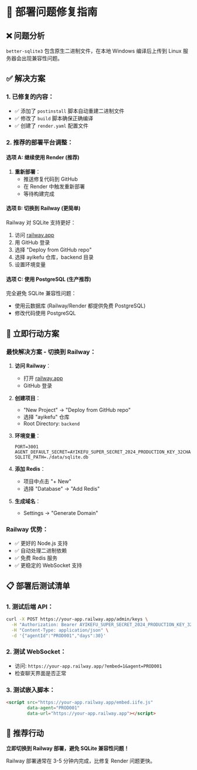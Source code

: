 # 🔧 部署问题修复指南

## ❌ 问题分析
`better-sqlite3` 包含原生二进制文件，在本地 Windows 编译后上传到 Linux 服务器会出现兼容性问题。

## ✅ 解决方案

### 1. 已修复的内容：
- ✅ 添加了 `postinstall` 脚本自动重建二进制文件
- ✅ 修改了 `build` 脚本确保正确编译
- ✅ 创建了 `render.yaml` 配置文件

### 2. 推荐的部署平台调整：

#### 选项 A: 继续使用 Render (推荐)
1. **重新部署**：
   - 推送修复代码到 GitHub
   - 在 Render 中触发重新部署
   - 等待构建完成

#### 选项 B: 切换到 Railway (更简单)
Railway 对 SQLite 支持更好：
1. 访问 [railway.app](https://railway.app)
2. 用 GitHub 登录
3. 选择 "Deploy from GitHub repo"
4. 选择 ayikefu 仓库，backend 目录
5. 设置环境变量

#### 选项 C: 使用 PostgreSQL (生产推荐)
完全避免 SQLite 兼容性问题：
- 使用云数据库 (Railway/Render 都提供免费 PostgreSQL)
- 修改代码使用 PostgreSQL

## 🚀 立即行动方案

### 最快解决方案 - 切换到 Railway：

1. **访问 Railway**：
   - 打开 [railway.app](https://railway.app)
   - GitHub 登录

2. **创建项目**：
   - "New Project" → "Deploy from GitHub repo"
   - 选择 "ayikefu" 仓库
   - Root Directory: `backend`

3. **环境变量**：
   ```
   PORT=3001
   AGENT_DEFAULT_SECRET=AYIKEFU_SUPER_SECRET_2024_PRODUCTION_KEY_32CHARS
   SQLITE_PATH=./data/sqlite.db
   ```

4. **添加 Redis**：
   - 项目中点击 "+ New"
   - 选择 "Database" → "Add Redis"

5. **生成域名**：
   - Settings → "Generate Domain"

### Railway 优势：
- ✅ 更好的 Node.js 支持
- ✅ 自动处理二进制依赖
- ✅ 免费 Redis 服务
- ✅ 更稳定的 WebSocket 支持

## 📋 部署后测试清单

### 1. 测试后端 API：
```bash
curl -X POST https://your-app.railway.app/admin/keys \
  -H "Authorization: Bearer AYIKEFU_SUPER_SECRET_2024_PRODUCTION_KEY_32CHARS" \
  -H "Content-Type: application/json" \
  -d '{"agentId":"PROD001","days":30}'
```

### 2. 测试 WebSocket：
- 访问: `https://your-app.railway.app/?embed=1&agent=PROD001`
- 检查聊天界面是否正常

### 3. 测试嵌入脚本：
```html
<script src="https://your-app.railway.app/embed.iife.js" 
        data-agent="PROD001" 
        data-url="https://your-app.railway.app"></script>
```

## 🎯 推荐行动

**立即切换到 Railway 部署，避免 SQLite 兼容性问题！**

Railway 部署通常在 3-5 分钟内完成，比修复 Render 问题更快。